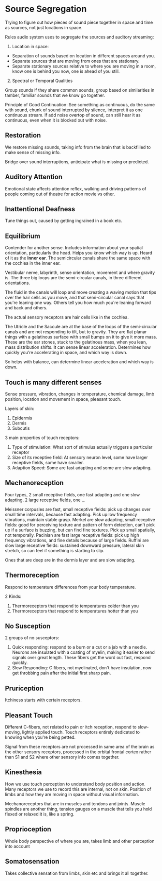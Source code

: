 # Source Segregation

Trying to figure out how pieces of sound piece together in space and time as sources, not just locations in space.

Rules audio system uses to segregate the sources and auditory streaming:

1. Location in space:

* Separation of sounds based on location in different spaces around you.
* Separate sources that are moving from ones that are stationary.
* Separate stationary sources relative to where you are moving in a room, know one is behind you now, one is ahead of you still.

2. Spectral or Temporal Qualities

Group sounds if they share common sounds, group based on similarities in tamber, familiar sounds that we know go together.

Principle of Good Continuation: See something as continuous, do the same with sound, chunk of sound interrupted by silence, interpret it as one continuous stream. If add noise overtop of sound, can still hear it as continuous, even when it is blocked out with noise.

## Restoration

We restore missing sounds, taking info from the brain that is backfilled to make sense of missing info.

Bridge over sound interruptions, anticipate what is missing or predicted.

## Auditory Attention

Emotional state affects attention reflex, walking and driving patterns of people coming out of theatre for action movie vs other.

## Inattentional Deafness

Tune things out, caused by getting ingrained in a book etc.

## Equilibrium

Contender for another sense. Includes information about your spatial orientation, particularly the head. Helps you know which way is up. Heard of it as the **Inner ear**. The semicircular canals share the same space with the cochlea in the inner ear.

Vestibular nerve, labyrinth, sense orientation, movement and where gravity is. The three big loops are the semi-circular canals, in three different orientations.

The fluid in the canals will loop and move creating a waving motion that tips over the hair cells as you move, and that semi-circular canal says that you're leaning one way. Others tell you how much you're leaning forward and back and others.

The actual sensory receptors are hair cells like in the cochlea.

The Utricle and the Saccule are at the base of the loops of the semi-circular canals and are not responding to tilt, but to gravity. They are flat planar things with a gelatinous surface with small bumps on it to give it more mass. These are the ear stones, stuck to the gelatinous mass, when you lean, mass distribution shifts. It can sense linear acceleration. Determines how quickly you're accelerating in space, and which way is down.

So helps with balance, can determine linear acceleration and which way is down.

## Touch is many different senses

Sense pressure, vibration, changes in temperature, chemical damage, limb position, location and movement in space, pleasant touch.

Layers of skin:

1. Epidermis
2. Dermis
3. Subcutis

3 main properties of touch receptors:

1. Type of stimulation: What sort of stimulus actually triggers a particular receptor
2. Size of its receptive field: At sensory neuron level, some have larger receptive fields, some have smaller.
3. Adaption Speed: Some are fast adapting and some are slow adapting.

## Mechanoreception

Four types, 2 small receptive fields, one fast adapting and one slow adapting.
            2 large receptive fields, one ...

Meissner corpusles are fast, small receptive fields: pick up changes over small time intervals, because fast adapting. Pick up low frequency vibrations, maintain stable grasp.
Merkel are slow adapting, small receptive fields: good for perceiving texture and pattern of form detection, can't pick up if a surface is buzzing, but can find fine textures. Pick up small spatially, not temporally.
Pacinian are fast large receptive fields: pick up high frequency vibrations, and fine details because of large fields.
Ruffini are slow large receptive fields: sustained downward pressure, lateral skin stretch, so can feel if something is starting to slip.

Ones that are deep are in the dermis layer and are slow adapting.

## Thermoreception

Respond to temperature differences from your body temperature.

2 Kinds:

1. Thermoreceptors that respond to temperatures colder than you
2. Thermoreceptors that respond to temperatures hotter than you

## No Susception

2 groups of no susceptors:

1. Quick responding: respond to a burn or a cut or a jab with a needle. Neurons are insulated with a coating of myelin, making it easier to send signals over great length. These fibers get the word out fast, respond quickly.
2. Slow Responding: C fibers, not myelinated, don't have insulation, now get throbbing pain after the initial first sharp pain.


## Pruriception

Itchiness starts with certain receptors.

## Pleasant Touch

Different C-fibers, not related to pain or itch reception, respond to slow-moving, lightly applied touch. Touch receptors entirely dedicated to knowing when you're being petted.

Signal from these receptors are not processed in same area of the brain as the other sensory receptors, processed in the orbital frontal cortex rather than S1 and S2 where other sensory info comes together.

## Kinesthesia

How we use touch perception to understand body position and action. Many receptors we use to record this are internal, not on skin. Position of limbs and how they are moving in space without visual information.

Mechanoreceptors that are in muscles and tendons and joints. Muscle spindles are another thing, tension gauges on a muscle that tells you hold flexed or relaxed it is, like a spring.

## Proprioception

Whole body perspective of where you are, takes limb and other perception into account

## Somatosensation

Takes collective sensation from limbs, skin etc and brings it all together.
